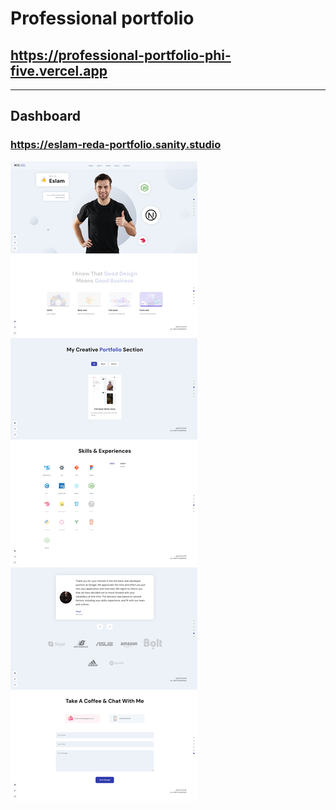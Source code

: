 # Professional portfolio

## https://professional-portfolio-phi-five.vercel.app
-------------------------------------------------

## Dashboard

### https://eslam-reda-portfolio.sanity.studio

![Alt text](./screencapture.png)
